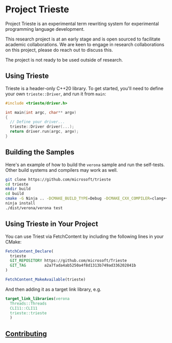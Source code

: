 # Project Trieste

Project Trieste is an experimental term rewriting system for experimental programming language development.

This research project is at an early stage and is open sourced to facilitate academic collaborations. We are keen to engage in research collaborations on this project, please do reach out to discuss this.

The project is not ready to be used outside of research.

## Using Trieste

Trieste is a header-only C++20 library. To get started, you'll need to define your own `trieste::Driver`, and run it from `main`:

```c++
#include <trieste/driver.h>

int main(int argc, char** argv)
{
  // Define your driver...
  trieste::Driver driver(...);
  return driver.run(argc, argv);
}
```

## Building the Samples

Here's an example of how to build the `verona` sample and run the self-tests. Other build systems and compilers may work as well.

```sh
git clone https://github.com/microsoft/trieste
cd trieste
mkdir build
cd build
cmake -G Ninja .. -DCMAKE_BUILD_TYPE=Debug -DCMAKE_CXX_COMPILER=clang++-14
ninja install
./dist/verona/verona test
```

## Using Trieste in Your Project

You can use Triest via FetchContent by including the following lines
in your CMake:

``` cmake
FetchContent_Declare(
  trieste
  GIT_REPOSITORY https://github.com/microsoft/Trieste
  GIT_TAG        a2a7fada4ab5250a4f8d1313b749ad336202841b
)

FetchContent_MakeAvailable(trieste)
```

And then adding it as a target link library, e.g.

``` cmake
target_link_libraries(verona
  Threads::Threads
  CLI11::CLI11
  trieste::trieste
  )
```

## [Contributing](CONTRIBUTING.md)
